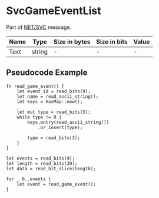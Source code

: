 # SvcGameEventList

Part of [NET/SVC](/classes/netsvc.md) message.

| Name | Type | Size in bytes | Size in bits | Value |
| --- | --- | --- | --- | --- |
| Text | string | - | - | - |

## Pseudocode Example

```rust,noplaypen
fn read_game_event() {
    let event_id = read_bits(9);
    let name = read_ascii_string();
    let keys = HasMap::new();

    let mut type = read_bits(3);
    while type != 0 {
        keys.entry(read_ascii_string())
            .or_insert(type);

        type = read_bits(3);
    }
}

let events = read_bits(9);
let length = read_bits(20);
let data = read_bit_slice(length);

for _ 0..events {
    let event = read_game_event();
}
```
